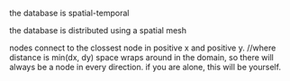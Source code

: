 the database is spatial-temporal

the database is distributed using a spatial mesh

nodes connect to the clossest node in positive x and positive y. //where distance is min(dx, dy)
space wraps around in the domain, so there will always be a node in every direction. if you are alone, this will be yourself.
